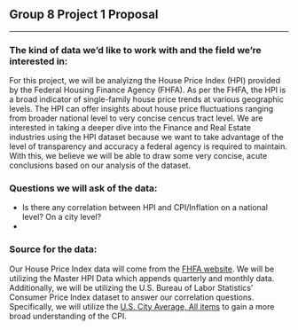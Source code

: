 ## __Group 8 Project 1 Proposal__

--- 

### __The kind of data we’d like to work with and the field we’re interested in:__

For this project, we will be analyizng the House Price Index (HPI) provided by the Federal Housing Finance Agency (FHFA). As per the FHFA, the HPI is a broad indicator of single-family house price trends at various geographic levels. The HPI can offer insights about house price fluctuations ranging from broader national level to very concise cencus tract level. We are interested in taking a deeper dive into the Finance and Real Estate industries using the HPI dataset because we want to take advantage of the level of transparency and accuracy a federal agency is required to maintain. With this, we believe we will be able to draw some very concise, acute conclusions based on our analysis of the dataset.

### __Questions we will ask of the data:__

- Is there any correlation between HPI and CPI/Inflation on a national level? On a city level?
- 

### __Source for the data:__

Our House Price Index data will come from the [FHFA website](https://www.fhfa.gov/DataTools/Downloads/Pages/House-Price-Index-Datasets.aspx). We will be utilizing the Master HPI Data which appends quarterly and monthly data. Additionally, we will be utilizing the U.S. Bureau of Labor Statistics' Consumer Price Index dataset to answer our correlation questions. Specifically, we will utilize the [U.S. City Average, All items](https://www.bls.gov/cpi/data.htm) to gain a more broad understanding of the CPI.